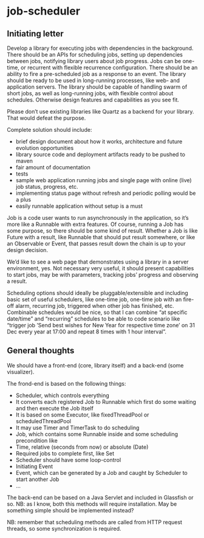 job-scheduler
=============

Initiating letter
-----------------

Develop a library for executing jobs with dependencies in the background. There should be an APIs for scheduling jobs, setting up dependencies between jobs, notifying library users about job progress. Jobs can be one-time, or recurrent with flexible recurrence configuration. There should be an ability to fire a pre-scheduled job as a response to an event. The library should be ready to be used in long-running processes, like web- and application servers. The library should be capable of handling swarm of short jobs, as well as long-running jobs, with flexible control about schedules. Otherwise design features and capabilities as you see fit.

Please don’t use existing libraries like Quartz as a backend for your library. That would defeat the purpose.

Complete solution should include:

* brief design document about how it works, architecture and future evolution opportunities
* library source code and deployment artifacts ready to be pushed to maven
* fair amount of documentation
* tests
* sample web application running jobs and single page with online (live) job status, progress, etc.
 * implementing status page without refresh and periodic polling would be a plus
 * easily runnable application without setup is a must

Job is a code user wants to run asynchronously in the application, so it’s more like a Runnable with extra features. Of course, running a Job has some purpose, so there should be some kind of result. Whether a Job is like Future with a result, like Runnable that should put result somewhere, or like an Observable or Event, that passes result down the chain is up to your design decision.

We’d like to see a web page that demonstrates using a library in a server environment, yes. Not necessary very useful, it should present capabilities to start jobs, may be with parameters, tracking jobs’ progress and observing a result.

Scheduling options should ideally be pluggable/extensible and including basic set of useful schedulers, like one-time job, one-time job with an fire-off alarm, recurring job, triggered when other job has finished, etc. Combinable schedules would be nice, so that I can combine “at specific date/time” and “recurring” schedules to be able to code scenario like “trigger job ’Send best wishes for New Year for respective time zone’ on 31 Dec every year at 17:00 and repeat 8 times with 1 hour interval”.

General thoughts
----------------

We should have a front-end (core, library itself) and a back-end (some visualizer). 

The frond-end is based on the following things:

* Scheduler, which controls everything
 * It converts each registered Job to Runnable which first do some waiting and then execute the Job itself
 * It is based on some Executor, like fixedThreadPool or scheduledThreadPool
 * It may use Timer and TimerTask to do scheduling
* Job, which contains some Runnable inside and some scheduling precondition like
 * Time, relative (seconds from now) or absolute (Date)
 * Required jobs to complete first, like Set<Job>
  * Scheduler should have some loop-control
 * Initiating Event
* Event, which can be generated by a Job and caught by Scheduler to start another Job
* ...

The back-end can be based on a Java Servlet and included in Glassfish or so. NB: as I know, both this methods will require installation. May be something simple should be implemented instead?

NB: remember that scheduling methods are called from HTTP request threads, so some synchronization is required.
